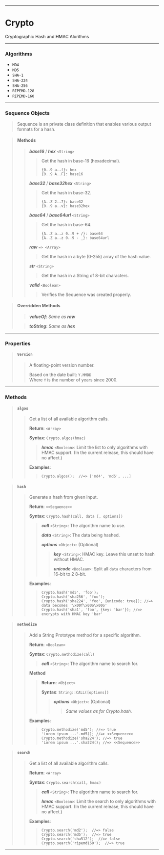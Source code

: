 ----

# Crypto #

Cryptographic Hash and HMAC Alorithms

----

### Algorithms ###

 * `MD4`
 * `MD5`
 * `SHA-1`
 * `SHA-224`
 * `SHA-256`
 * `RIPEMD-128`
 * `RIPEMD-160`

----

### Sequence Objects ###

> Sequence is an private class definition that enables various output formats for a hash.

> #### Methods ####
> >  
> > **_base16_** / **_hex_** `<String>`  
> >  
> > > Get the hash in base-16 (hexadecimal).  
> > >  
> > > `{0..9 a..f}: hex`  
> > > `{0..9 A..F}: base16`  
> >  
> > **_base32_** / **_base32hex_** `<String>`  
> >  
> > > Get the hash in base-32.  
> > >  
> > > `{A..Z 2..7}: base32`  
> > > `{0..9 a..v}: base32hex`  
> >  
> > **_base64_** / **_base64url_** `<String>`  
> >  
> > > Get the hash in base-64.  
> > >  
> > > `{A..Z a..z 0..9 + /}: base64`  
> > > `{A..Z a..z 0..9 - _}: base64url`  
> >  
> > **_raw_** `=> <Array>`  
> >  
> > > Get the hash in a byte (0-255) array of the hash value.  
> >  
> > **_str_** `<String>`  
> >  
> > > Get the hash in a String of 8-bit characters.  
> >  
> > **_valid_** `<Boolean>`  
> >
> > > Verifies the Sequence was created properly.  

> #### Overridden Methods ####
>
> > **_valueOf_**: _Same as **raw**_  
>  
> > **_toString_**: _Same as **hex**_  

----

### Properties ###

> #### `Version` ####
>  
> > A floating-point version number.  
> >  
> > Based on the date built: `Y.MMDD`  
> > Where `Y` is the number of years since 2000.

----

### Methods ###

> #### `algos` ####
>  
> > Get a list of all available algorithm calls.  
> >  
> > **Return**: `<Array>`  
> >   
> > **Syntax**: `Crypto.algos(hmac)`  
> >   
> > > **_hmac_** `<Boolean>`: Limit the list to only algorithms with HMAC support. (In the current release, this should have no affect.)  
> >  
> > **Examples**:  
> >  
> > > `Crypto.algos();  //=> ['md4', 'md5', ...]`  

> #### `hash` ####
>  
> > Generate a hash from given input.  
> >  
> > **Return**: `<<Sequence>>`  
> >   
> > **Syntax**: `Crypto.hash(call, data [, options])`  
> >   
> > > **_call_** `<String>`: The algorithm name to use.  
> > >  
> > > **_data_** `<String>`: The data being hashed.  
> > >  
> > > **_options_** `<Object>`: (Optional)  
> > >  
> > > > **_key_** `<String>`: HMAC key. Leave this unset to hash without HMAC.  
> > > >  
> > > > **_unicode_** `<Boolean>`: Split all `data` characters from 16-bit to 2 8-bit.  
> >  
> > **Examples**:  
> >  
> > > `Crypto.hash('md5', 'foo');`  
> > > `Crypto.hash('sha256', 'foo');`  
> > > `Crypto.hash('sha224', 'foo', {unicode: true}); //=> data becomes '\x00f\x00o\x00o'`  
> > > `Crypto.hash('sha1', 'foo', {key: 'bar'}); //=> encrypts with HMAC key 'bar'`  

> #### `methodize` ####
>  
> > Add a String Prototype method for a specific algorithm.  
> >  
> > **Return**: `<Boolean>`  
> >   
> > **Syntax**: `Crypto.methodize(call)`  
> >   
> > > **_call_** `<String>`: The algorithm name to search for.  
> >  
> > **Method**
> >  
> > > **Return**: `<Object>`  
> > >  
> > > **Syntax**: `String::CALL([options])`
> > >  
> > > > **_options_** `<Object>`: (Optional)  
> > > >  
> > > > > _Same values as for Crypto.hash._  
> >  
> > **Examples**:  
> >  
> > > `Crypto.methodize('md5'); //=> true`  
> > > `'Lorem ipsum ...'.md5(); //=> <<Sequence>>`  
> > > `Crypto.methodize('sha224'); //=> true`  
> > > `'Lorem ipsum ...'.sha224(); //=> <<Sequence>>`  

> #### `search` ####
>  
> > Get a list of all available algorithm calls.  
> >  
> > **Return**: `<Array>`  
> >   
> > **Syntax**: `Crypto.search(call, hmac)`  
> >   
> > > **_call_** `<String>`: The algorithm name to search for.  
> > >  
> > > **_hmac_** `<Boolean>`: Limit the search to only algorithms with HMAC support. (In the current release, this should have no affect.)  
> >  
> > **Examples**:  
> >  
> > > `Crypto.search('md2');  //=> false`  
> > > `Crypto.search('md5');  //=> true`  
> > > `Crypto.search('sha512');  //=> false`  
> > > `Crypto.search('ripemd160');  //=> true`  

----
